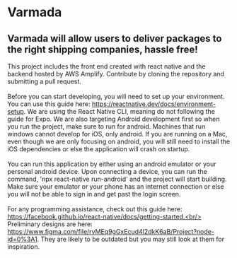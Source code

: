 # Varmada

## Varmada will allow users to deliver packages to the right shipping companies, hassle free!

This project includes the front end created with react native and the backend hosted by AWS Amplify. Contribute by cloning the repository and submitting a pull request.<br/>
<br/>
Before you can start developing, you will need to set up your environment. You can use this guide here: https://reactnative.dev/docs/environment-setup.
We are using the React Native CLI, meaning do not following the guide for Expo. We are also targeting Android development first so when you run the project, make sure to run for android. Machines that run windows cannot develop for iOS, only android. If you are running on a Mac, even though we are only focusing on android, you will still need to install the iOS dependencies or else the application will crash on startup. <br/>
<br/>
You can run this application by either using an android emulator or your personal android device. Upon connecting a device, you can run the command, 'npx react-native run-android' and the project will start building. Make sure your emulator or your phone has an internet connection or else you will not be able to sign in and get past the login screen.<br/>
<br/>
For any programming assistance, check out this guide here: https://facebook.github.io/react-native/docs/getting-started.<br/>
Preliminary designs are here: https://www.figma.com/file/rvMEq9gGxEcud4l2dkK6aB/Project?node-id=0%3A1. They are likely to be outdated but you may still look at them for inspiration.<br/>
